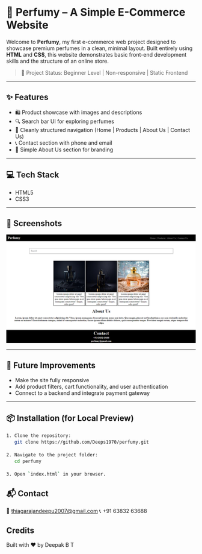 # 🧴 Perfumy – A Simple E-Commerce Website

Welcome to **Perfumy**, my first e-commerce web project designed to showcase premium perfumes in a clean, minimal layout. Built entirely using **HTML** and **CSS**, this website demonstrates basic front-end development skills and the structure of an online store.

> 🚀 Project Status: Beginner Level | Non-responsive | Static Frontend

---

## ✨ Features

- 🛍️ Product showcase with images and descriptions  
- 🔍 Search bar UI for exploring perfumes  
- 📄 Cleanly structured navigation (Home | Products | About Us | Contact Us)  
- 📞 Contact section with phone and email  
- 🧠 Simple About Us section for branding  

---

## 💻 Tech Stack

- HTML5  
- CSS3  

---

## 📸 Screenshots

![Homepage Screenshot](./perfumy.png)

---

## 🚧 Future Improvements

- Make the site fully responsive  
- Add product filters, cart functionality, and user authentication  
- Connect to a backend and integrate payment gateway  

---

## 📦 Installation (for Local Preview)

```bash
1. Clone the repository:
   git clone https://github.com/Deeps1970/perfumy.git

2. Navigate to the project folder:
   cd perfumy

3. Open `index.html` in your browser.
```
## 📬 Contact
📧 thiagarajandeepu2007@gmail.com
📞 +91 63832 63688

## Credits

Built with ❤️ by Deepak B T
